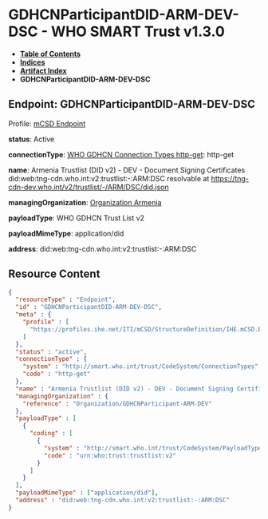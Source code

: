 # GDHCNParticipantDID-ARM-DEV-DSC - WHO SMART Trust v1.3.0

* [**Table of Contents**](toc.md)
* [**Indices**](indices.md)
* [**Artifact Index**](artifacts.md)
* **GDHCNParticipantDID-ARM-DEV-DSC**

## Endpoint: GDHCNParticipantDID-ARM-DEV-DSC

Profile: [mCSD Endpoint](https://profiles.ihe.net/ITI/mCSD/4.0.0/StructureDefinition-IHE.mCSD.Endpoint.html)

**status**: Active

**connectionType**: [WHO GDHCN Connection Types http-get](CodeSystem-ConnectionTypes.md#ConnectionTypes-http-get): http-get

**name**: Armenia Trustlist (DID v2) - DEV - Document Signing Certificates did:web:tng-cdn.who.int:v2:trustlist:-:ARM:DSC resolvable at https://tng-cdn-dev.who.int/v2/trustlist/-/ARM/DSC/did.json

**managingOrganization**: [Organization Armenia](Organization-GDHCNParticipant-ARM-DEV.md)

**payloadType**: WHO GDHCN Trust List v2

**payloadMimeType**: application/did

**address**: did:web:tng-cdn.who.int:v2:trustlist:-:ARM:DSC



## Resource Content

```json
{
  "resourceType" : "Endpoint",
  "id" : "GDHCNParticipantDID-ARM-DEV-DSC",
  "meta" : {
    "profile" : [
      "https://profiles.ihe.net/ITI/mCSD/StructureDefinition/IHE.mCSD.Endpoint"
    ]
  },
  "status" : "active",
  "connectionType" : {
    "system" : "http://smart.who.int/trust/CodeSystem/ConnectionTypes",
    "code" : "http-get"
  },
  "name" : "Armenia Trustlist (DID v2) - DEV - Document Signing Certificates\ndid:web:tng-cdn.who.int:v2:trustlist:-:ARM:DSC\nresolvable at https://tng-cdn-dev.who.int/v2/trustlist/-/ARM/DSC/did.json",
  "managingOrganization" : {
    "reference" : "Organization/GDHCNParticipant-ARM-DEV"
  },
  "payloadType" : [
    {
      "coding" : [
        {
          "system" : "http://smart.who.int/trust/CodeSystem/PayloadTypes",
          "code" : "urn:who:trust:trustlist:v2"
        }
      ]
    }
  ],
  "payloadMimeType" : ["application/did"],
  "address" : "did:web:tng-cdn.who.int:v2:trustlist:-:ARM:DSC"
}

```
